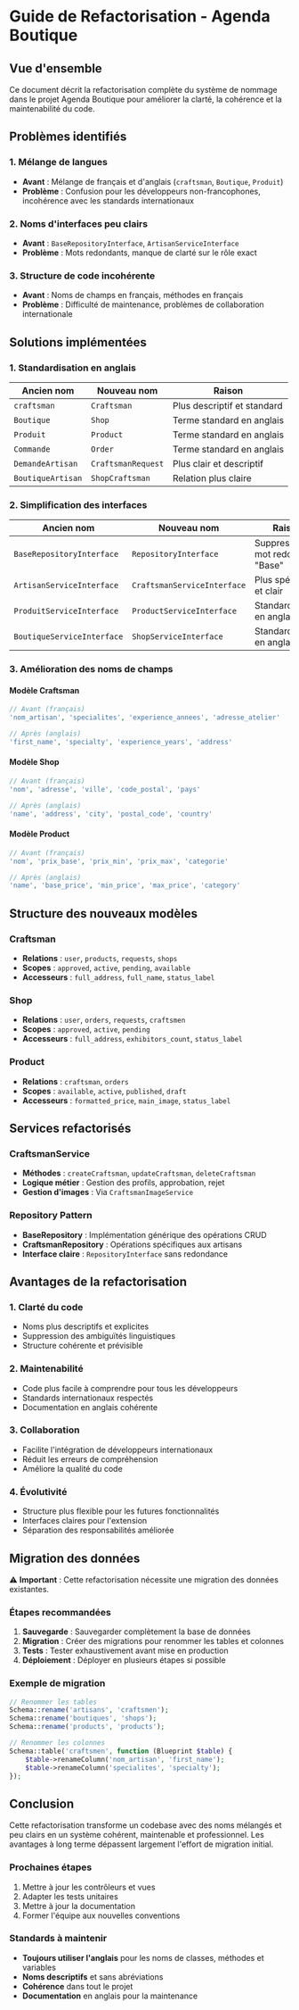 # Guide de Refactorisation - Agenda Boutique

## Vue d'ensemble

Ce document décrit la refactorisation complète du système de nommage dans le projet Agenda Boutique pour améliorer la clarté, la cohérence et la maintenabilité du code.

## Problèmes identifiés

### 1. Mélange de langues
- **Avant** : Mélange de français et d'anglais (`craftsman`, `Boutique`, `Produit`)
- **Problème** : Confusion pour les développeurs non-francophones, incohérence avec les standards internationaux

### 2. Noms d'interfaces peu clairs
- **Avant** : `BaseRepositoryInterface`, `ArtisanServiceInterface`
- **Problème** : Mots redondants, manque de clarté sur le rôle exact

### 3. Structure de code incohérente
- **Avant** : Noms de champs en français, méthodes en français
- **Problème** : Difficulté de maintenance, problèmes de collaboration internationale

## Solutions implémentées

### 1. Standardisation en anglais

| Ancien nom | Nouveau nom | Raison |
|-------------|-------------|---------|
| `craftsman` | `Craftsman` | Plus descriptif et standard |
| `Boutique` | `Shop` | Terme standard en anglais |
| `Produit` | `Product` | Terme standard en anglais |
| `Commande` | `Order` | Terme standard en anglais |
| `DemandeArtisan` | `CraftsmanRequest` | Plus clair et descriptif |
| `BoutiqueArtisan` | `ShopCraftsman` | Relation plus claire |

### 2. Simplification des interfaces

| Ancien nom | Nouveau nom | Raison |
|-------------|-------------|---------|
| `BaseRepositoryInterface` | `RepositoryInterface` | Suppression du mot redondant "Base" |
| `ArtisanServiceInterface` | `CraftsmanServiceInterface` | Plus spécifique et clair |
| `ProduitServiceInterface` | `ProductServiceInterface` | Standardisation en anglais |
| `BoutiqueServiceInterface` | `ShopServiceInterface` | Standardisation en anglais |

### 3. Amélioration des noms de champs

#### Modèle Craftsman
```php
// Avant (français)
'nom_artisan', 'specialites', 'experience_annees', 'adresse_atelier'

// Après (anglais)
'first_name', 'specialty', 'experience_years', 'address'
```

#### Modèle Shop
```php
// Avant (français)
'nom', 'adresse', 'ville', 'code_postal', 'pays'

// Après (anglais)
'name', 'address', 'city', 'postal_code', 'country'
```

#### Modèle Product
```php
// Avant (français)
'nom', 'prix_base', 'prix_min', 'prix_max', 'categorie'

// Après (anglais)
'name', 'base_price', 'min_price', 'max_price', 'category'
```

## Structure des nouveaux modèles

### Craftsman
- **Relations** : `user`, `products`, `requests`, `shops`
- **Scopes** : `approved`, `active`, `pending`, `available`
- **Accesseurs** : `full_address`, `full_name`, `status_label`

### Shop
- **Relations** : `user`, `orders`, `requests`, `craftsmen`
- **Scopes** : `approved`, `active`, `pending`
- **Accesseurs** : `full_address`, `exhibitors_count`, `status_label`

### Product
- **Relations** : `craftsman`, `orders`
- **Scopes** : `available`, `active`, `published`, `draft`
- **Accesseurs** : `formatted_price`, `main_image`, `status_label`

## Services refactorisés

### CraftsmanService
- **Méthodes** : `createCraftsman`, `updateCraftsman`, `deleteCraftsman`
- **Logique métier** : Gestion des profils, approbation, rejet
- **Gestion d'images** : Via `CraftsmanImageService`

### Repository Pattern
- **BaseRepository** : Implémentation générique des opérations CRUD
- **CraftsmanRepository** : Opérations spécifiques aux artisans
- **Interface claire** : `RepositoryInterface` sans redondance

## Avantages de la refactorisation

### 1. Clarté du code
- Noms plus descriptifs et explicites
- Suppression des ambiguïtés linguistiques
- Structure cohérente et prévisible

### 2. Maintenabilité
- Code plus facile à comprendre pour tous les développeurs
- Standards internationaux respectés
- Documentation en anglais cohérente

### 3. Collaboration
- Facilite l'intégration de développeurs internationaux
- Réduit les erreurs de compréhension
- Améliore la qualité du code

### 4. Évolutivité
- Structure plus flexible pour les futures fonctionnalités
- Interfaces claires pour l'extension
- Séparation des responsabilités améliorée

## Migration des données

⚠️ **Important** : Cette refactorisation nécessite une migration des données existantes.

### Étapes recommandées
1. **Sauvegarde** : Sauvegarder complètement la base de données
2. **Migration** : Créer des migrations pour renommer les tables et colonnes
3. **Tests** : Tester exhaustivement avant mise en production
4. **Déploiement** : Déployer en plusieurs étapes si possible

### Exemple de migration
```php
// Renommer les tables
Schema::rename('artisans', 'craftsmen');
Schema::rename('boutiques', 'shops');
Schema::rename('products', 'products');

// Renommer les colonnes
Schema::table('craftsmen', function (Blueprint $table) {
    $table->renameColumn('nom_artisan', 'first_name');
    $table->renameColumn('specialites', 'specialty');
});
```

## Conclusion

Cette refactorisation transforme un codebase avec des noms mélangés et peu clairs en un système cohérent, maintenable et professionnel. Les avantages à long terme dépassent largement l'effort de migration initial.

### Prochaines étapes
1. Mettre à jour les contrôleurs et vues
2. Adapter les tests unitaires
3. Mettre à jour la documentation
4. Former l'équipe aux nouvelles conventions

### Standards à maintenir
- **Toujours utiliser l'anglais** pour les noms de classes, méthodes et variables
- **Noms descriptifs** et sans abréviations
- **Cohérence** dans tout le projet
- **Documentation** en anglais pour la maintenance

